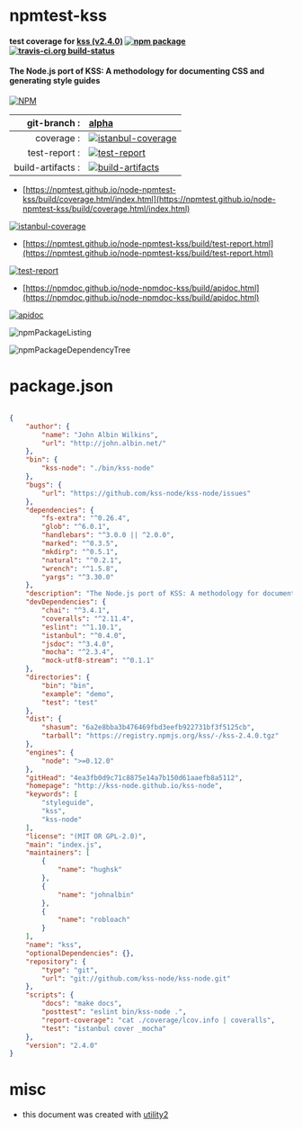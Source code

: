 # npmtest-kss

#### test coverage for  [kss (v2.4.0)](http://kss-node.github.io/kss-node)  [![npm package](https://img.shields.io/npm/v/npmtest-kss.svg?style=flat-square)](https://www.npmjs.org/package/npmtest-kss) [![travis-ci.org build-status](https://api.travis-ci.org/npmtest/node-npmtest-kss.svg)](https://travis-ci.org/npmtest/node-npmtest-kss)

#### The Node.js port of KSS: A methodology for documenting CSS and generating style guides

[![NPM](https://nodei.co/npm/kss.png?downloads=true&downloadRank=true&stars=true)](https://www.npmjs.com/package/kss)

| git-branch : | [alpha](https://github.com/npmtest/node-npmtest-kss/tree/alpha)|
|--:|:--|
| coverage : | [![istanbul-coverage](https://npmtest.github.io/node-npmtest-kss/build/coverage.badge.svg)](https://npmtest.github.io/node-npmtest-kss/build/coverage.html/index.html)|
| test-report : | [![test-report](https://npmtest.github.io/node-npmtest-kss/build/test-report.badge.svg)](https://npmtest.github.io/node-npmtest-kss/build/test-report.html)|
| build-artifacts : | [![build-artifacts](https://npmtest.github.io/node-npmtest-kss/glyphicons_144_folder_open.png)](https://github.com/npmtest/node-npmtest-kss/tree/gh-pages/build)|

- [https://npmtest.github.io/node-npmtest-kss/build/coverage.html/index.html](https://npmtest.github.io/node-npmtest-kss/build/coverage.html/index.html)

[![istanbul-coverage](https://npmtest.github.io/node-npmtest-kss/build/screenCapture.buildCi.browser.%252Ftmp%252Fbuild%252Fcoverage.lib.html.png)](https://npmtest.github.io/node-npmtest-kss/build/coverage.html/index.html)

- [https://npmtest.github.io/node-npmtest-kss/build/test-report.html](https://npmtest.github.io/node-npmtest-kss/build/test-report.html)

[![test-report](https://npmtest.github.io/node-npmtest-kss/build/screenCapture.buildCi.browser.%252Ftmp%252Fbuild%252Ftest-report.html.png)](https://npmtest.github.io/node-npmtest-kss/build/test-report.html)

- [https://npmdoc.github.io/node-npmdoc-kss/build/apidoc.html](https://npmdoc.github.io/node-npmdoc-kss/build/apidoc.html)

[![apidoc](https://npmdoc.github.io/node-npmdoc-kss/build/screenCapture.buildCi.browser.%252Ftmp%252Fbuild%252Fapidoc.html.png)](https://npmdoc.github.io/node-npmdoc-kss/build/apidoc.html)

![npmPackageListing](https://npmtest.github.io/node-npmtest-kss/build/screenCapture.npmPackageListing.svg)

![npmPackageDependencyTree](https://npmtest.github.io/node-npmtest-kss/build/screenCapture.npmPackageDependencyTree.svg)



# package.json

```json

{
    "author": {
        "name": "John Albin Wilkins",
        "url": "http://john.albin.net/"
    },
    "bin": {
        "kss-node": "./bin/kss-node"
    },
    "bugs": {
        "url": "https://github.com/kss-node/kss-node/issues"
    },
    "dependencies": {
        "fs-extra": "^0.26.4",
        "glob": "^6.0.1",
        "handlebars": "^3.0.0 || ^2.0.0",
        "marked": "^0.3.5",
        "mkdirp": "^0.5.1",
        "natural": "^0.2.1",
        "wrench": "^1.5.8",
        "yargs": "^3.30.0"
    },
    "description": "The Node.js port of KSS: A methodology for documenting CSS and generating style guides",
    "devDependencies": {
        "chai": "^3.4.1",
        "coveralls": "^2.11.4",
        "eslint": "^1.10.1",
        "istanbul": "^0.4.0",
        "jsdoc": "^3.4.0",
        "mocha": "^2.3.4",
        "mock-utf8-stream": "^0.1.1"
    },
    "directories": {
        "bin": "bin",
        "example": "demo",
        "test": "test"
    },
    "dist": {
        "shasum": "6a2e8bba3b476469fbd3eefb922731bf3f5125cb",
        "tarball": "https://registry.npmjs.org/kss/-/kss-2.4.0.tgz"
    },
    "engines": {
        "node": ">=0.12.0"
    },
    "gitHead": "4ea3fb0d9c71c8875e14a7b150d61aaefb8a5112",
    "homepage": "http://kss-node.github.io/kss-node",
    "keywords": [
        "styleguide",
        "kss",
        "kss-node"
    ],
    "license": "(MIT OR GPL-2.0)",
    "main": "index.js",
    "maintainers": [
        {
            "name": "hughsk"
        },
        {
            "name": "johnalbin"
        },
        {
            "name": "robloach"
        }
    ],
    "name": "kss",
    "optionalDependencies": {},
    "repository": {
        "type": "git",
        "url": "git://github.com/kss-node/kss-node.git"
    },
    "scripts": {
        "docs": "make docs",
        "posttest": "eslint bin/kss-node .",
        "report-coverage": "cat ./coverage/lcov.info | coveralls",
        "test": "istanbul cover _mocha"
    },
    "version": "2.4.0"
}
```



# misc
- this document was created with [utility2](https://github.com/kaizhu256/node-utility2)
